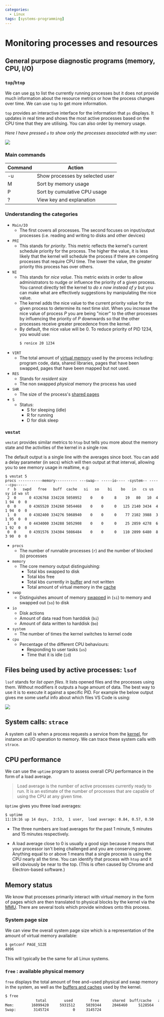 ```yaml
---
categories:
  - Linux
tags: [systems-programming]
---
```


# Monitoring processes and resources

## General purpose diagnostic programs (memory, CPU, I/O)

### `top`/`htop`

We can use [ps](/Programming_Languages/Shell_Scripting/Processes.md) to list the currently running processes but it does not provide much information about the resource metrics or how the process changes over time. We can use `top` to get more information.

`top` provides an interactive interface for the information that `ps` displays. It updates in real time and shows the most active processes based on the CPU time that they are utilising. You can also order by memory usage.

_Here I have pressed `u` to show only the processes associated with my user:_

![](/_img/htop.png)

### Main commands

| Command | Action                          |
| ------- | ------------------------------- |
| -u      | Show processes by selected user |
| M       | Sort by memory usage            |
| P       | Sort by cumulative CPU usage    |
| ?       | View key and explanation        |

### Understanding the categories

- `Main/IO`
  - The first covers all processes. The second focuses on input/output processes (i.e. reading and writing to disks and other devices)
- `PRI`
  - This stands for _priority_. This metric reflects the kernel's current schedule priority for the process. The higher the value, it is less likely that the kernel will schedule the process if there are competing processes that require CPU time. The lower the value, the greater priority this process has over others.
- `NI`
  - This stands for _nice value_. This metric exists in order to allow administrators to nudge or influence the priority of a given process. You cannot directly tell the kernel to _do x now instead of y_ but you can make what are effectively suggestions by manipulating the nice value.
  - The kernel adds the nice value to the current priority value for the given process to determine its next time slot. When you increase the nice value of process _P_ you are being "nicer" to the other processes by influencing the priority of _P_ downwards so that the other processes receive greater precedence from the kernel.
  - By default, the nice value will be 0. To reduce priority of PID 1234, you would use:
    ```bash
    $ renice 20 1234
    ```
- `VIRT`
  - The total amount of [virtual memory](/Operating_Systems/Virtual_memory_and_the_MMU.md) used by the process including: program code, data, shared libraries, pages that have been swapped, pages that have been mapped but not used.
- `RES`
  - Stands for _resident size_
  - The non swapped _physical_ memory the process has used
- `SHR`
  - The size of the process's [shared pages](/Operating_Systems/Virtual_memory_and_the_MMU.md#shared-pages)
- `S`
  - Status:
    - S for sleeping (idle)
    - R for running
    - D for disk sleep

### `vmstat`

`vmstat` provides similar metrics to `htop` but tells you more about the memory state and the activities of the kernel in a single row.

The default output is a single line with the averages since boot. You can add a delay parameter (in secs) which will then output at that interval, allowing you to see memory usage in realtime, e.g:

```
$ vmstat 5
procs -----------memory---------- ---swap-- -----io---- -system-- ------cpu-----
 r  b   swpd   free   buff  cache   si   so    bi    bo   in   cs us sy id wa st
 2  0      0 4326768 334228 5050952    0    0     8    19   80   10  4  1 94  0  0
 0  0      0 4365520 334260 5054468    0    0     0   125 2140 3434  4  1 94  0  0
 1  0      0 4382400 334276 5068940    0    0     0    77 2102 3988  3  1 95  0  0
 1  0      0 4434000 334288 5052908    0    0     0    25 2859 4278  6  1 92  0  0
 0  0      0 4391576 334304 5086484    0    0     0   110 2899 6480  8  3 90  0  0

```

- `procs`
  - The number of runnable processes (`r`) and the number of blocked (`b`) processes
- `memory`
  - The core memory output distinguishing:
    - Total kbs swapped to disk
    - Total kbs free
    - Total kbs currently in [buffer](/Hardware/Memory/Role_of_memory_in_computation.md#relation-between-cache-and-buffers) and not written
    - Total amount of virtual memory in the [cache](/Hardware/Memory/Role_of_memory_in_computation.md#relation-between-cache-and-buffers)
- `swap`
  - Distinguishes amount of memory [swapped](/Operating_Systems/Disks/Swap_space.md) in (`si`) to memory and swapped out (`so`) to disk
- `io`
  - Disk actions
  - Amount of data read from harddisk (`bi`)
  - Amount of data written to harddisk (`bo`)
- `system`
  - The number of times the kernel switches to kernel code
- `cpu`
  - Percentage of the different CPU behaviours:
    - Responding to user tasks (`us`)
    - Time that it is idle (`id`)

## Files being used by active processes: `lsof`

`lsof` stands for _list open files_. It lists opened files and the processes using them. Without modifiers it outputs a huge amount of data. The best way to use it is to execute it against a specific PID. For example the below output gives me some useful info about which files VS Code is using:

![](/_img/lsof.png)

## System calls: `strace`

A system call is when a process requests a service from the [kernel](/Operating_Systems/The_Kernel.md), for instance an I/O operation to memory. We can trace these system calls with `strace`.

## CPU performance

We can use the `uptime` program to assess overall CPU performance in the form of a load average.

> Load average is the number of active processes currently ready to run. It is an estimate of the number of processes that are capable of using the CPU at any given time.

`Uptime` gives you three load averages:

```bash
$ uptime
11:19:16 up 14 days,  3:53,  1 user,  load average: 0.84, 0.57, 0.50
```

- The three numbers are load averages for the past 1 minute, 5 minutes and 15 minutes respectively.

- A load average close to 0 is usually a good sign because it means that your processor isn't being challenged and you are conserving power. Anything equal to or above 1 means that a single process is using the CPU nearly all the time. You can identify that process with `htop` and it will obviously be near to the top. (This is often caused by Chrome and Electron-based software.)

## Memory status

We know that processes primarily interact with virtual memory in the form of pages which are then translated to physical blocks by the kernel via the [MMU](/Operating_Systems/Virtual_memory_and_the_MMU.md). There are several tools which provide windows onto this process.

### System page size

We can view the overall system page size which is a representation of the amount of virtual memory available:

```bash
$ getconf PAGE_SIZE
4096
```

This will typically be the same for all Linux systems.

### `free` : available physical memory

`free` displays the total amount of free and¬used physical and swap memory in the system, as well as the [buffers and caches](/Hardware/Memory/Role_of_memory_in_computation.md#relation-between-cache-and-buffers) used by the kernel.

```bash
$ free
              total        used        free      shared  buff/cache   available
Mem:        16099420     5931512     5039344     2046460     5128564     7781904
Swap:        3145724           0     3145724
```
